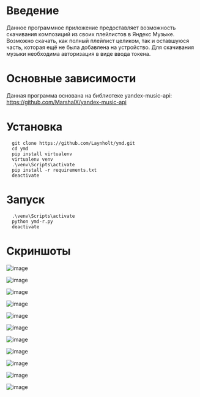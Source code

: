# Введение
Данное программное приложение предоставляет возможность скачивания композиций из своих плейлистов в Яндекс Музыке. Возможно скачать, как полный плейлист целиком, так и оставшуюся часть, которая ещё не была добавлена на устройство. Для скачивания музыки необходима авторизация в виде ввода токена.

# Основные зависимости
Данная программа основана на библиотеке yandex-music-api: https://github.com/MarshalX/yandex-music-api

# Установка
```
  git clone https://github.com/Laynholt/ymd.git
  cd ymd
  pip install virtualenv
  virtualenv venv
  .\venv\Scripts\activate
  pip install -r requirements.txt
  deactivate
```

# Запуск
```
  .\venv\Scripts\activate
  python ymd-r.py
  deactivate
```

# Скриншоты
![image](https://user-images.githubusercontent.com/41357381/189773511-5c69ef51-8a7b-49dd-ad60-10986e4af61a.png)

![image](https://user-images.githubusercontent.com/41357381/189773564-d2c8d291-0211-4b03-a094-f7fb96b37b64.png)

![image](https://user-images.githubusercontent.com/41357381/188517696-eb502272-6ebe-4e9c-9e0f-4264d6447651.png)

![image](https://user-images.githubusercontent.com/41357381/189773660-69c79187-1107-4ef2-9478-408843827875.png)

![image](https://user-images.githubusercontent.com/41357381/188517737-36550c56-5cf1-4080-86d0-0e71d88bf3cb.png)

![image](https://user-images.githubusercontent.com/41357381/188517746-41004fd9-78d0-465d-99bd-faa7ddd4bc61.png)

![image](https://user-images.githubusercontent.com/41357381/188517811-16c4b82d-2342-4acf-828f-9c60bdf74366.png)

![image](https://user-images.githubusercontent.com/41357381/188517824-f3e1e22e-5c23-49a4-a257-c3649f727356.png)

![image](https://user-images.githubusercontent.com/41357381/188517835-5a8fe9d9-28fe-4b88-8c4c-12a13cb02e7f.png)

![image](https://user-images.githubusercontent.com/41357381/189779207-9c24e520-8c3c-41d9-ae06-de2f484eda82.png)

![image](https://user-images.githubusercontent.com/41357381/189779244-73504172-88b9-41d4-9a66-4a3d441d64a6.png)
